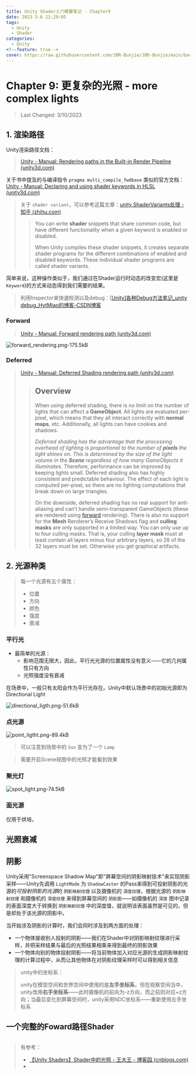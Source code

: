 ```yaml
---
title: Unity Shader入门精要笔记 - Chapter9
date: 2023-3-8 21:29:05
tags:
  - Unity
  - Shader
categories:
  - Unity
<!--feature: true-->
cover: https://raw.githubusercontent.com/JBR-Bunjie/JBR-Bunjie/main/back.jpg
---
```


# Chapter 9: 更复杂的光照 - more complex lights

> Last Changed: 3/10/2023

## 1. 渲染路径

Unity渲染路径文档：

> [Unity - Manual: Rendering paths in the Built-in Render Pipeline (unity3d.com)](https://docs.unity3d.com/Manual/RenderingPaths.html)
>
> 

关于书中提及的与编译指令 `pragma multi_compile_fwdbase` 类似的官方文档：[Unity - Manual: Declaring and using shader keywords in HLSL (unity3d.com)](https://docs.unity3d.com/Manual/SL-MultipleProgramVariants.html)

> 关于 `shader variant`，可以参考这篇文章：[unity ShaderVariants处理 - 知乎 (zhihu.com)](https://zhuanlan.zhihu.com/p/369425274)
>
> > You can write **shader** snippets that share common code, but have different functionality when a given keyword is enabled or disabled. 
> >
> > When Unity compiles these shader snippets, it creates separate shader programs for the different combinations of enabled and disabled keywords. These individual shader programs are called shader variants.

简单来说，这种操作类似于，我们通过在Shader运行时动态的改变宏(这里是 `Keyword`)的方式来动态得到我们需要的结果。

> 利用Inspector来快速检测以及debug：[[Unity\]各种Debug方法笔记_unity debug_HytMiao的博客-CSDN博客](https://blog.csdn.net/qq_38642203/article/details/80151194)



### Forward

>[Unity - Manual: Forward rendering path (unity3d.com)](https://docs.unity3d.com/Manual/RenderTech-ForwardRendering.html)
>
>> 

![forward_rendering.png-175.5kB](http://static.zybuluo.com/candycat/575lq2zgnsaop3nw2miyobt3/forward_rendering.png)

### Deferred

> [Unity - Manual: Deferred Shading rendering path (unity3d.com)](https://docs.unity3d.com/Manual/RenderTech-DeferredShading.html)
>
> >## Overview
> >
> >When using deferred shading, there is no limit on the number of lights that can affect a **GameObject**. All lights are evaluated per-pixel, which means that they all interact correctly with **normal maps**, etc. Additionally, all lights can have cookies and shadows.
> >
> >*Deferred shading has the advantage that the processing overhead of lighting is proportional to the number of **pixels** the light shines on. This is determined by the size of the light volume in the **Scene** regardless of how many GameObjects it illuminates.* Therefore, performance can be improved by keeping lights small. Deferred shading also has highly consistent and predictable behaviour. The effect of each light is computed per-pixel, so there are no lighting computations that break down on large triangles.
> >
> >On the downside, deferred shading has no real support for anti-aliasing and can’t handle semi-transparent GameObjects (these are rendered using [forward](https://docs.unity3d.com/Manual/RenderTech-ForwardRendering.html) rendering). There is also no support for the **Mesh** Renderer’s Receive Shadows flag and **culling masks** are only supported in a limited way. You can only use up to four culling masks. That is, your culling **layer mask** must at least contain all layers minus four arbitrary layers, so 28 of the 32 layers must be set. Otherwise you get graphical artifacts.

## 2. 光源种类

> 每一个光源有五个属性：
>
> - 位置
> - 方向
> - 颜色
> - 强度
> - 衰减

### 平行光

- 最简单的光源：
  - 影响范围无限大，因此，平行光光源的位置属性没有意义——它的几何属性只有方向
  - 光照强度没有衰减

在场景中，一般只有太阳会作为平行光存在。Unity中默认场景中的初始光源即为Directional Light

![directional_ligth.png-51.6kB](http://static.zybuluo.com/candycat/uadla1q69533nc71z7g7ep0g/directional_ligth.png)

### 点光源

![point_ligtht.png-89.4kB](http://static.zybuluo.com/candycat/tvbpd08wgc0s1o31v4nw20ad/point_ligtht.png)

> 可以注意到场景中的 `Sun` 变为了一个 `Lamp` 

> 需要开启Scene视图中的光照才能看到效果

### 聚光灯

![spot_light.png-74.5kB](http://static.zybuluo.com/candycat/tx45g2n04xypq5cdlyblecrv/spot_light.png)



### 面光源

仅用于烘培，



## 光照衰减



## 阴影

Unity采用"Screenspace Shadow Map"即"屏幕空间的阴影映射技术"来实现阴影采样——Unity先调用 `LightMode` 为 `ShadowCaster` 的Pass来得到可投射阴影的光源的*可投射阴影的光源*的 `阴影映射纹理` 以及摄像机的 `深度纹理`，根据光源的 `阴影映射纹理` 和摄像机的 `深度纹理` 来得到屏幕空间的 `阴影图`——如摄像机的 `深度` 图中记录的表面深度大于转换到 `阴影映射纹理` 中的深度值，就说明该表面虽然是可见的，但是却处于该光源的阴影中。

当开始涉及阴影的计算时，我们会同时涉及到两方面的处理：

- 一个物体接收别人投射的阴影——我们在Shader中对阴影映射纹理进行采样，并把采样结果与最后的光照结果相乘来得到最终的阴影效果
- 一个物体向别的物体投射阴影——将当前物体加入对应光源的生成阴影映射纹理的计算过程中，从而让其他物体在对阴影纹理采样时可以得到相关信息

>unity中的坐标系：
>
>unity在模型空间和世界空间中使用的是**左手坐标系**，但在观察空间当中，unity改用**右手坐标系**——此时摄像机的前向为-z方向，而之前则对应+z方向；当最后变化到屏幕空间时，unity采用NDC坐标系——重新使用左手坐标系







## 一个完整的Foward路径Shader

```glsl

```

> 有参考：
>
> - [【Unity Shaders】Shader中的光照 - 王大王 - 博客园 (cnblogs.com)](https://www.cnblogs.com/xiaowangba/p/6314655.html)
> - 

> 
